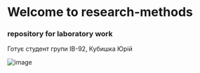 # Welcome to research-methods
### repository for laboratory work  
Готує студент групи ІВ-92, Кубишка Юрій  

![image](https://user-images.githubusercontent.com/58435432/111120129-aa4f7780-8573-11eb-9e72-9540cdade033.png)
